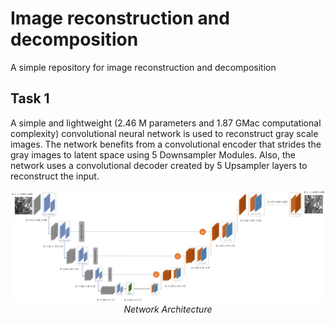 # Image reconstruction and decomposition
A simple repository for image reconstruction and decomposition

## Task 1
A simple and lightweight (2.46 M parameters and 1.87 GMac computational complexity) convolutional neural network is used to reconstruct gray scale images. The network benefits from a convolutional encoder that strides the gray images to latent space using 5 Downsampler Modules. Also, the network uses a convolutional decoder created by 5 Upsampler layers to reconstruct the input.

<html>
<p align="center">
<img src="https://raw.githubusercontent.com/sabadijou/images/main/Fig1.jpg">
    <br>
<em>Network Architecture</em>
</p>
</html>
